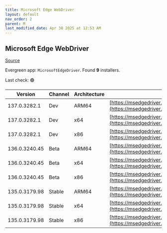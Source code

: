```yaml
---
title: Microsoft Edge WebDriver
layout: default
nav_order: 2
parent: M
last_modified_date: Apr 30 2025 at 12:53 AM
---
```


## Microsoft Edge WebDriver

[Source](https://www.microsoft.com/edge)

Evergreen app: `MicrosoftEdgeDriver`. Found **9** installers.

Last check: 🟢

| Version       | Channel | Architecture | URI                                                                                                                                            |
| ------------- | ------- | ------------ | ---------------------------------------------------------------------------------------------------------------------------------------------- |
| 137.0.3282.1  | Dev     | ARM64        | [https://msedgedriver.azureedge.net/137.0.3282.1/edgedriver_arm64.zip](https://msedgedriver.azureedge.net/137.0.3282.1/edgedriver_arm64.zip)   |
| 137.0.3282.1  | Dev     | x64          | [https://msedgedriver.azureedge.net/137.0.3282.1/edgedriver_win64.zip](https://msedgedriver.azureedge.net/137.0.3282.1/edgedriver_win64.zip)   |
| 137.0.3282.1  | Dev     | x86          | [https://msedgedriver.azureedge.net/137.0.3282.1/edgedriver_win32.zip](https://msedgedriver.azureedge.net/137.0.3282.1/edgedriver_win32.zip)   |
| 136.0.3240.45 | Beta    | ARM64        | [https://msedgedriver.azureedge.net/136.0.3240.45/edgedriver_arm64.zip](https://msedgedriver.azureedge.net/136.0.3240.45/edgedriver_arm64.zip) |
| 136.0.3240.45 | Beta    | x64          | [https://msedgedriver.azureedge.net/136.0.3240.45/edgedriver_win64.zip](https://msedgedriver.azureedge.net/136.0.3240.45/edgedriver_win64.zip) |
| 136.0.3240.45 | Beta    | x86          | [https://msedgedriver.azureedge.net/136.0.3240.45/edgedriver_win32.zip](https://msedgedriver.azureedge.net/136.0.3240.45/edgedriver_win32.zip) |
| 135.0.3179.98 | Stable  | ARM64        | [https://msedgedriver.azureedge.net/135.0.3179.98/edgedriver_arm64.zip](https://msedgedriver.azureedge.net/135.0.3179.98/edgedriver_arm64.zip) |
| 135.0.3179.98 | Stable  | x64          | [https://msedgedriver.azureedge.net/135.0.3179.98/edgedriver_win64.zip](https://msedgedriver.azureedge.net/135.0.3179.98/edgedriver_win64.zip) |
| 135.0.3179.98 | Stable  | x86          | [https://msedgedriver.azureedge.net/135.0.3179.98/edgedriver_win32.zip](https://msedgedriver.azureedge.net/135.0.3179.98/edgedriver_win32.zip) |

